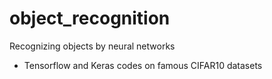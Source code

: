 # object_recognition
Recognizing objects by neural networks
* Tensorflow and Keras codes on famous CIFAR10 datasets
